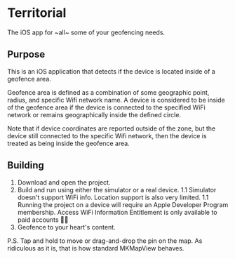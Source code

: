 # Territorial

The iOS app for ~all~ some of your geofencing needs.

## Purpose

This is an iOS application that detects if the device is located inside of a geofence area. 

Geofence area is defined as a combination of some geographic point, radius, and specific Wifi network name. A device is considered to be inside of the geofence area if the device is connected to the specified WiFi network or remains geographically inside the defined circle.

Note that if device coordinates are reported outside of the zone, but the device still connected to the specific Wifi network, then the device is treated as being inside the geofence area.

## Building

1. Download and open the project.
1. Build and run using either the simulator or a real device.
1.1 Simulator doesn't support WiFi info. Location support is also very limited. 
1.1 Running the project on a device will require an Apple Developer Program membership. Access WiFi Information Entitlement is only available to paid accounts 🤷‍♀️
1. Geofence to your heart's content.

P.S. Tap and hold to move or drag-and-drop the pin on the map. As ridiculous as it is, that is how standard MKMapView behaves.
